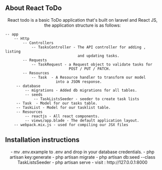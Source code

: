 
## About React ToDo
<p align="center">
    React todo is a basic ToDo application that's built on laravel and React JS, the
    application structure is as follows:

    -- app
        -- Http
            -- Controllers
                -- TasksController - The API controller for adding , listing
                                     and updating tasks.
            -- Requests
                -- TaskRequest - a Request object to validate tasks for
                                 POST / PUT / PATCH.
            -- Resources
                -- Task  - A Resource handler to transform our model
                           into a JSON response.
         -- database
             -- migrations - Added db migrations for all tables.
             -- seeds
                 -- TaskListsSeeder - seeder to create task lists
         -- Task  - Model for our tasks table.
         -- TaskList - Model for our tasklist table.
         -- Resources
             -- reactjs - All react components.
             -- views/app.blade - The default application layout.
        -- webpack.mix.js - used for compiling our JSX files
</p>


## Installation instructions


<p align="center">
- mv .env.example to .env and drop in your database credentials.
- php artisan key:generate
- php artisan migrate
- php artisan db:seed --class TaskListsSeeder
- php artisan serve
- visit : http://127.0.0.1:8000
</p>
